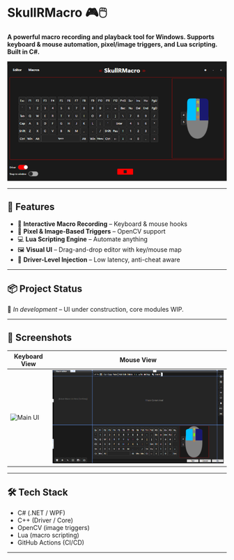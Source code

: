 # SkullRMacro 🎮🖱️
**A powerful macro recording and playback tool for Windows. Supports keyboard & mouse automation, pixel/image triggers, and Lua scripting. Built in C#.**

![UI Screenshot](./assets/home.png)

---

## 🚀 Features
- 🎹 **Interactive Macro Recording** – Keyboard & mouse hooks
- 🎯 **Pixel & Image-Based Triggers** – OpenCV support
- 💻 **Lua Scripting Engine** – Automate anything
- 🖼️ **Visual UI** – Drag-and-drop editor with key/mouse map
- 🔐 **Driver-Level Injection** – Low latency, anti-cheat aware

---

## 📦 Project Status
🚧 *In development* – UI under construction, core modules WIP.

---

## 📸 Screenshots

| Keyboard View | Mouse View |
|---------------|------------|
| ![Main UI](./assets/editor) | ![Editor UI](./assets/editor.png) |

---

## 🛠️ Tech Stack
- C# (.NET / WPF)
- C++ (Driver / Core)
- OpenCV (image triggers)
- Lua (macro scripting)
- GitHub Actions (CI/CD)
---
